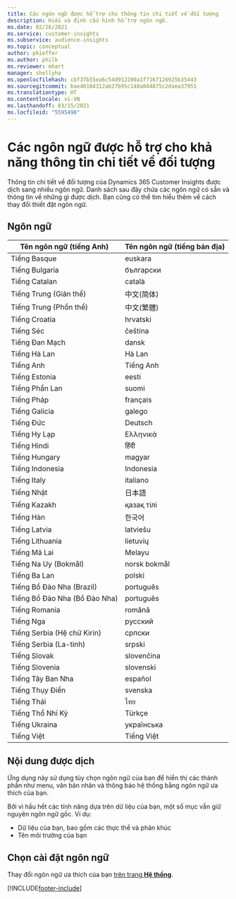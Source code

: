```yaml
---
title: Các ngôn ngữ được hỗ trợ cho thông tin chi tiết về đối tượng
description: Hiểu và định cấu hình hỗ trợ ngôn ngữ.
ms.date: 02/26/2021
ms.service: customer-insights
ms.subservice: audience-insights
ms.topic: conceptual
author: pkieffer
ms.author: philk
ms.reviewer: mhart
manager: shellyha
ms.openlocfilehash: cbf37b55ea6c54d912200a1f7167126925b35443
ms.sourcegitcommit: bae40184312ab27b95c140a044875c2daea37951
ms.translationtype: HT
ms.contentlocale: vi-VN
ms.lasthandoff: 03/15/2021
ms.locfileid: "5595498"
---
```

# <a name="supported-languages-for-audience-insights-capability"></a>Các ngôn ngữ được hỗ trợ cho khả năng thông tin chi tiết về đối tượng

Thông tin chi tiết về đối tượng của Dynamics 365 Customer Insights được dịch sang nhiều ngôn ngữ. Danh sách sau đây chứa các ngôn ngữ có sẵn và thông tin về những gì được dịch. Bạn cũng có thể tìm hiểu thêm về cách thay đổi thiết đặt ngôn ngữ. 

## <a name="languages"></a>Ngôn ngữ

| Tên ngôn ngữ (tiếng Anh)|  Tên ngôn ngữ (tiếng bản địa) |
| ------------- | ------------- |
| Tiếng Basque | euskara |
| Tiếng Bulgaria | български |
| Tiếng Catalan | català |
| Tiếng Trung (Giản thể) | 中文(简体) |
| Tiếng Trung (Phồn thể) | 中文(繁體) |
| Tiếng Croatia | hrvatski |
| Tiếng Séc | čeština |
| Tiếng Đan Mạch | dansk |
| Tiếng Hà Lan | Hà Lan |
| Tiếng Anh | Tiếng Anh |
| Tiếng Estonia | eesti |
| Tiếng Phần Lan | suomi |
| Tiếng Pháp | français |
| Tiếng Galicia | galego |
| Tiếng Đức | Deutsch |
| Tiếng Hy Lạp | Ελληνικά |
| Tiếng Hindi | हिंदी |
| Tiếng Hungary | magyar |
| Tiếng Indonesia | Indonesia |
| Tiếng Italy | italiano |
| Tiếng Nhật | 日本語 |
| Tiếng Kazakh | қазақ тілі |
| Tiếng Hàn | 한국어 |
| Tiếng Latvia | latviešu |
| Tiếng Lithuania | lietuvių |
| Tiếng Mã Lai | Melayu |
| Tiếng Na Uy (Bokmål) | norsk bokmål |
| Tiếng Ba Lan | polski |
| Tiếng Bồ Đào Nha (Brazil) | português |
| Tiếng Bồ Đào Nha (Bồ Đào Nha) | português |
| Tiếng Romania | română |
| Tiếng Nga | pусский |
| Tiếng Serbia (Hệ chữ Kirin) | српски |
| Tiếng Serbia (La-tinh) | srpski |
| Tiếng Slovak | slovenčina |
| Tiếng Slovenia | slovenski |
| Tiếng Tây Ban Nha | español |
| Tiếng Thụy Điển | svenska |
| Tiếng Thái | ไทย |
| Tiếng Thổ Nhĩ Kỳ | Türkçe |
| Tiếng Ukraina | українська |
| Tiếng Việt | Tiếng Việt |

## <a name="whats-translated"></a>Nội dung được dịch

Ứng dụng này sử dụng tùy chọn ngôn ngữ của bạn để hiển thị các thành phần như menu, văn bản nhãn và thông báo hệ thống bằng ngôn ngữ ưa thích của bạn.

Bởi vì hầu hết các tính năng dựa trên dữ liệu của bạn, một số mục vẫn giữ nguyên ngôn ngữ gốc. Ví dụ:

- Dữ liệu của bạn, bao gồm các thực thể và phân khúc
- Tên môi trường của bạn

## <a name="choose-your-language-settings"></a>Chọn cài đặt ngôn ngữ  

Thay đổi ngôn ngữ ưa thích của bạn [trên trang **Hệ thống**](system.md).


[!INCLUDE[footer-include](../includes/footer-banner.md)]
